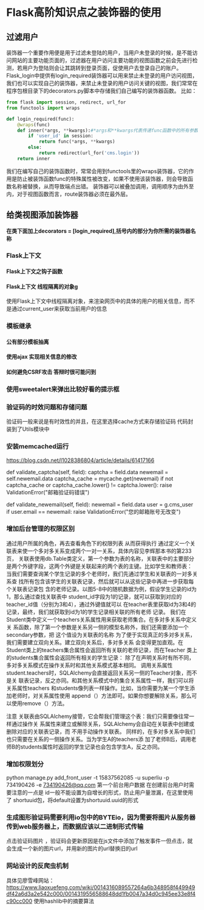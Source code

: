 # Flask高阶知识点之装饰器的使用

## 过滤用户
装饰器一个重要作用便是用于过滤未登陆的用户，当用户未登录的时候，是不能访问网站的主要功能页面的，过滤器在用户访问主要功能的视图函数之前会先进行检测，若用户为登陆则会让其跳转到登录页面，促使用户去登录自己的账户。
Flask_login中提供有login_required装饰器可以用来禁止未登录的用户访问视图，我们也可以实现自己的装饰器，来禁止未登录的用户访问关键的视图，我们常常在程序包根目录下的decorators.py脚本中存储我们自己编写的装饰器函数。
比如：
```Python
from flask import session, redirect, url_for
from functools import wraps

def login_required(func):
    @wraps(func)
    def inner(*args, **kwargs):#*args和**kwargs代表传递func函数中的所有参数
        if 'user_id' in session:
            return func(*args, **kwargs)
        else:
            return redirect(url_for('cms.login'))
    return inner
```
我们在编写自己的装饰函数时，常常会用到functools里的wraps装饰器，它的作用是防止被装饰函数func的特殊属性被改变，如果不使用该装饰器，则会导致函数名称被替换，从而导致端点出错。
装饰器可以被叠加调用，调用顺序为由外至内，对于视图函数而言，route装饰器必须在最外层。

## 给类视图添加装饰器

**在类下面加上decorators = [login_required],括号内的部分为你所需的装饰器名称**


### Flask上下文
#### Flask上下文之钩子函数

#### Flask上下文 线程隔离的对象g
使用Flask上下文中线程隔离对象，来渲染网页中的具体的用户的相关信息，而不是通过current_user来获取当前用户的信息




### 模板继承

#### 公有部分模板抽离

#### 使用ajax 实现相关信息的修改

#### 如何避免CSRF攻击  答辩时很可能问到

### 使用sweetalert来弹出比较好看的提示框

### 验证码的时效问题和存储问题
验证码一般来说是有时效性的并且，在这里选择cache方式来存储验证码
代码封装到了Utils模块中

### 安装memcached运行
https://blog.csdn.net/l1028386804/article/details/61417166

def validate_captcha(self, field):
    captcha = field.data
    newemail = self.newemail.data
    captcha_cache = mycache.get(newemail)
    if not captcha_cache or captcha_cache.lower() != captcha.lower():
        raise ValidationError("邮箱验证码错误")

def validate_newemail(self, field):
    newemail = field.data
    user = g.cms_user
    if user.email == newemail:
        raise ValidationError("您的邮箱账号无改变")

### 增加后台管理的权限区别
通过用户所属的角色，再去查看角色下的权限列表 从而获得执行
通过定义一个关联表来使一个多对多关系变成两个一对一关系，具体内容见李辉那本书的第233页，
关联表使用db.Table类定义，第一个参数为表的名称，关联表中的主要部分是两个外键字段，这两个外键是关联起来的两个表的主键。比如学生和教师表：
当我们需要查询某个学生记录的多个老师时，我们先通过学生和关联表的一对多关系查 找所有包含该学生的关联表记录，然后就可以从这些记录中再进一步获取每个关联表记录包 含的老师记录。以图5-8中的随机数据为例，假设学生记录的id为1，那么通过查找关联表中 student_id字段为1的记录，就可以获取到对应的teacher_id值（分别为3和4），通过外键值就可以 在teacher表里获取id为3和4的记录，最终，我们就获取到id为1的学生记录相关联的所有老师 记录。
我们在Student类中定义一个teachers关系属性用来获取老师集合。在多对多关系中定义关 系函数，除了第一个参数是关系另一侧的模型名称外，我们还需要添加一个secondary参数，把 这个值设为关联表的名称
为了便于实现真正的多对多关系，我们需要建立双向关系。建立双向关系后，多对多关系 会变得更加直观。在Student类上的teachers集合属性会返回所有关联的老师记录，而在Teacher 类上的students集合属性会返回所有相关的学生记录：
除了在声明关系时有所不同，多对多关系模式在操作关系时和其他关系模式基本相同。 调用关系属性student.teachers时，SQLAlchemy会直接返回关系另一侧的Teacher对象，而不是关 联表记录，反之亦同。和其他关系模式中的集合关系属性一样，我们可以将关系属性teachers 和students像列表一样操作。比如，当你需要为某一个学生添加老师时，对关系属性使用 append（）方法即可。如果你想要解除关系，那么可以使用remove（）方法。

注意 关联表由SQLAlchemy接管，它会帮我们管理这个表：我们只需要像往常一样通过操作关 系属性来建立或解除关系，SQLAlchemy会自动在关联表中创建或删除对应的关联表记录，而 不用手动操作关联表。
同样的，在多对多关系中我们也只需要在关系的一侧操作关系。当为学生A的teachers添 加了老师B后，调用老师B的students属性时返回的学生记录也会包含学生A，反之亦同。

### 增加权限划分

python manage.py add_front_user -t 15837562085 -u superliu -p 734190426 -e 734190426@qq.com
第一个前台用户数据
在创建前台用户时需要注意的一点是  id一般不能设置为自增长的形式，防止用户量泄漏，在这里使用了 shortuuid包，将default设置为shortuuid.uuid的形式
### 生成图形验证码需要利用io包中的BYTEio，因为需要将图片从服务器传到web服务器上，而数据应该以二进制形式传输
点击验证码图片 ，验证码会更新原因是在js文件中添加了触发事件一但点击，就会生成一个新的图片url，并用新的图片的url替换旧的url

### 网站设计的反爬虫机制
具体见廖雪峰网站：https://www.liaoxuefeng.com/wiki/0014316089557264a6b348958f449949df42a6d3a2e542c000/0014319556588648dd1fb0047a34d0c945ee33e8f4c90cc000
使用hashlib中的摘要算法
